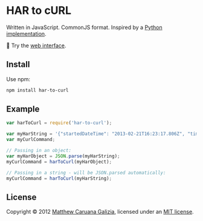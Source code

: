 # HAR to cURL #

Written in JavaScript. CommonJS format. Inspired by a [Python implementation](https://github.com/snoe/harToCurl).

:speech_balloon: Try the [web interface](https://mattcg.github.io/har-to-curl/).

## Install ##

Use npm:

```bash
npm install har-to-curl
```

## Example ##

```JavaScript
var harToCurl = require('har-to-curl');

var myHarString = '{"startedDateTime": "2013-02-21T16:23:17.806Z", "time": 577, "request": { "method": "GET", "url": "http://...';
var myCurlCommand;

// Passing in an object:
var myHarObject = JSON.parse(myHarString);
myCurlCommand = harToCurl(myHarObject);

// Passing in a string - will be JSON.parsed automatically:
myCurlCommand = harToCurl(myHarString);
```

## License ##

Copyright © 2012 [Matthew Caruana Galizia](https://twitter.com/mcaruanagalizia), licensed under an [MIT license](http://mattcg.mit-license.org/).
